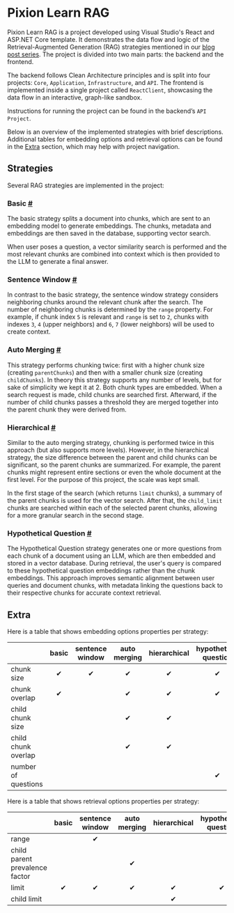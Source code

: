 # Pixion Learn RAG

Pixion Learn RAG is a project developed using Visual Studio's React and ASP.NET Core template. 
It demonstrates the data flow and logic of the Retrieval-Augmented Generation (RAG) strategies mentioned in our [blog post series](https://pixion.co/blog/introducing-pixion-blog-series-on-rag-llms). 
The project is divided into two main parts: the backend and the frontend.

The backend follows Clean Architecture principles and is split into four projects: `Core`, `Application`, `Infrastructure`, and `API`. 
The frontend is implemented inside a single project called `ReactClient`, showcasing the data flow in an interactive, graph-like sandbox.

Instructions for running the project can be found in the backend’s `API Project`. 

Below is an overview of the implemented strategies with brief descriptions. 
Additional tables for embedding options and retrieval options can be found in the [Extra](#extra) section, which may help with project navigation.

## Strategies
Several RAG strategies are implemented in the project:

### Basic [#](https://pixion.co/blog/basic-index-retrieval)
The basic strategy splits a document into chunks, which are sent to an embedding model to generate embeddings. 
The chunks, metadata and embeddings are then saved in the database, supporting vector search.

When user poses a question, a vector similarity search is performed and the most relevant chunks are combined into
context which is then provided to the LLM to generate a final answer.

### Sentence Window [#](https://pixion.co/blog/rag-strategies-context-enrichment)
In contrast to the basic strategy, the sentence window strategy considers neighboring chunks around the relevant chunk after the search. 
The number of neighboring chunks is determined by the `range` property. 
For example, if chunk index `5` is relevant and `range` is set to `2`, chunks with indexes `3`, `4` (upper neighbors) and `6`, `7` (lower neighbors) will be used to create context.

### Auto Merging [#](https://pixion.co/blog/rag-strategies-context-enrichment)
This strategy performs chunking twice: first with a higher chunk size (creating `parentChunks`) and then with a smaller chunk size (creating `childChunks`). 
In theory this strategy supports any number of levels, but for sake of simplicity we kept it at 2.
Both chunk types are embedded. When a search request is made, child chunks are searched first. 
Afterward, if the number of child chunks passes a threshold they are merged together into the parent chunk they were derived from.

### Hierarchical [#](https://pixion.co/blog/rag-strategies-hierarchical-index-retrieval)
Similar to the auto merging strategy, chunking is performed twice in this approach (but also supports more levels). 
However, in the hierarchical strategy, the size difference between the parent and child chunks can be significant, so the parent chunks are summarized. 
For example, the parent chunks might represent entire sections or even the whole document at the first level.
For the purpose of this project, the scale was kept small.

In the first stage of the search (which returns `limit` chunks), a summary of the parent chunks is used for the vector search. 
After that, the `child_limit` chunks are searched within each of the selected parent chunks, allowing for a more granular search in the second stage.

### Hypothetical Question [#](https://pixion.co/blog/rag-strategies-hypothetical-questions-hyde)
The Hypothetical Question strategy generates one or more questions from each chunk of a document using an LLM, 
which are then embedded and stored in a vector database. 
During retrieval, the user's query is compared to these hypothetical question embeddings rather than the chunk embeddings. 
This approach improves semantic alignment between user queries and document chunks, 
with metadata linking the questions back to their respective chunks for accurate context retrieval.

## Extra

Here is a table that shows embedding options properties per strategy:

|                     | basic | sentence window | auto merging | hierarchical | hypothetical question |
|---------------------|:-----:|:---------------:|:------------:|:------------:|:---------------------:|
| chunk size          |   ✔   |        ✔        |      ✔       |      ✔       |           ✔           |
| chunk overlap       |   ✔   |                 |      ✔       |      ✔       |           ✔           |
| child chunk size    |       |                 |      ✔       |      ✔       |                       |
| child chunk overlap |       |                 |      ✔       |      ✔       |                       |
| number of questions |       |                 |              |              |           ✔           |

Here is a table that shows retrieval options properties per strategy:

|                                | basic | sentence window | auto merging | hierarchical | hypothetical question |
|--------------------------------|:-----:|:---------------:|:------------:|:------------:|:---------------------:|
| range                          |       |        ✔        |              |              |                       |
| child parent prevalence factor |       |                 |      ✔       |              |                       |
| limit                          |   ✔   |        ✔        |      ✔       |      ✔       |           ✔           |
| child limit                    |       |                 |              |      ✔       |                       |
